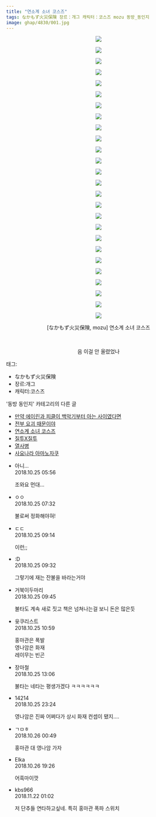 ```yaml
---
title: "연소계 소녀 코스즈"
tags: なかもず火災保険 장르：개그 캐릭터：코스즈 mozu 동방_동인지
image: ghap/4830/001.jpg
---
```

<div class="article">
<p style="text-align: center; clear: none; float: none;"><img src="{{ site.nasurl }}/ghap/4830/001.jpg"/></p>
<p style="text-align: center; clear: none; float: none;"><img src="{{ site.nasurl }}/ghap/4830/002.jpg"/></p>
<p style="text-align: center; clear: none; float: none;"><img src="{{ site.nasurl }}/ghap/4830/003.jpg"/></p>
<p style="text-align: center; clear: none; float: none;"><img src="{{ site.nasurl }}/ghap/4830/004.jpg"/></p>
<p style="text-align: center; clear: none; float: none;"><img src="{{ site.nasurl }}/ghap/4830/005.jpg"/></p>
<p style="text-align: center; clear: none; float: none;"><img src="{{ site.nasurl }}/ghap/4830/006.jpg"/></p>
<p style="text-align: center; clear: none; float: none;"><img src="{{ site.nasurl }}/ghap/4830/007.jpg"/></p>
<p style="text-align: center; clear: none; float: none;"><img src="{{ site.nasurl }}/ghap/4830/008.jpg"/></p>
<p style="text-align: center; clear: none; float: none;"><img src="{{ site.nasurl }}/ghap/4830/009.jpg"/></p>
<p style="text-align: center; clear: none; float: none;"><img src="{{ site.nasurl }}/ghap/4830/010.jpg"/></p>
<p style="text-align: center; clear: none; float: none;"><img src="{{ site.nasurl }}/ghap/4830/011.jpg"/></p>
<p style="text-align: center; clear: none; float: none;"><img src="{{ site.nasurl }}/ghap/4830/012.jpg"/></p>
<p style="text-align: center; clear: none; float: none;"><img src="{{ site.nasurl }}/ghap/4830/013.jpg"/></p>
<p style="text-align: center; clear: none; float: none;"><img src="{{ site.nasurl }}/ghap/4830/014.jpg"/></p>
<p style="text-align: center; clear: none; float: none;"><img src="{{ site.nasurl }}/ghap/4830/015.jpg"/></p>
<p style="text-align: center; clear: none; float: none;"><img src="{{ site.nasurl }}/ghap/4830/016.jpg"/></p>
<p style="text-align: center; clear: none; float: none;"><img src="{{ site.nasurl }}/ghap/4830/017.jpg"/></p>
<p style="text-align: center; clear: none; float: none;"><img src="{{ site.nasurl }}/ghap/4830/018.jpg"/></p>
<p style="text-align: center; clear: none; float: none;"><img src="{{ site.nasurl }}/ghap/4830/019.jpg"/></p>
<p style="text-align: center; clear: none; float: none;"><img src="{{ site.nasurl }}/ghap/4830/020.jpg"/></p>
<p style="text-align: center; clear: none; float: none;"><img src="{{ site.nasurl }}/ghap/4830/021.jpg"/></p>
<p style="text-align: center; clear: none; float: none;"><img src="{{ site.nasurl }}/ghap/4830/022.jpg"/></p>
<p style="text-align: center; clear: none; float: none;"><img src="{{ site.nasurl }}/ghap/4830/023.jpg"/></p>
<p style="text-align: center; clear: none; float: none;"><img src="{{ site.nasurl }}/ghap/4830/024.jpg"/></p>
<p style="text-align: center; clear: none; float: none;"><img src="{{ site.nasurl }}/ghap/4830/025.jpg"/></p>
<p style="text-align: center; clear: none; float: none;"><img src="{{ site.nasurl }}/ghap/4830/026.jpg"/></p>
<p style="text-align: center; clear: none; float: none;">[なかもず火災保険, mozu] 연소계 소녀 코스즈</p>
<p style="text-align: center; clear: none; float: none;"><br/></p>
<p style="text-align: center; clear: none; float: none;">음 이걸 안 올렸었나</p>
</div><div class="tagTrail">
<p>태그: </p>
<ul>
<li>なかもず火災保険</li>
<li>장르:개그</li>
<li>캐릭터:코스즈</li>
</ul>
</div><div class="another">
<p>'동방 동인지' 카테고리의 다른 글</p>
<ul>
<li><a href="/2018-10-27-ghap_4904">만약 에이린과 피클이 백악기부터 아는 사이였다면</a></li>
<li><a href="/2018-10-25-ghap_4831">전부 요괴 때문이야</a></li>
<li><a href="/2018-10-25-ghap_4830">연소계 소녀 코스즈</a></li>
<li><a href="/2018-10-21-ghap_4779">질투X질투</a></li>
<li><a href="/2018-10-19-ghap_4774">열사병</a></li>
<li><a href="/2018-10-17-ghap_4770">사요나라 아마노자쿠</a></li>
</ul>
</div><div class="cb_module cb_fluid">
<div class="cb_wrt cb_profile">
<div class="comment">
<ul>
<li class="cb_thumb_off" id="comment15361785">
<div class="cb_comment_area">
<div class="cb_info_area">
<div class="cb_section">
<span class="cb_nick_name">아니...</span>
</div>
<div class="cb_section">
<span class="cb_date">2018.10.25 05:56 </span>
</div>
</div>
<div class="cb_dsc_comment">
<p class="cb_dsc">
											조와요 먼대...
										</p>
</div>
</div></li>
<li class="cb_thumb_off" id="comment15361796">
<div class="cb_comment_area">
<div class="cb_info_area">
<div class="cb_section">
<span class="cb_nick_name">ㅇㅇ</span>
</div>
<div class="cb_section">
<span class="cb_date">2018.10.25 07:32 </span>
</div>
</div>
<div class="cb_dsc_comment">
<p class="cb_dsc">
											불로써 정화해야혀!
										</p>
</div>
</div></li>
<li class="cb_thumb_off" id="comment15361892">
<div class="cb_comment_area">
<div class="cb_info_area">
<div class="cb_section">
<span class="cb_nick_name">ㄷㄷ</span>
</div>
<div class="cb_section">
<span class="cb_date">2018.10.25 09:14 </span>
</div>
</div>
<div class="cb_dsc_comment">
<p class="cb_dsc">
											이런;;
										</p>
</div>
</div></li>
<li class="cb_thumb_off" id="comment15361910">
<div class="cb_comment_area">
<div class="cb_info_area">
<div class="cb_section">
<span class="cb_nick_name">:D</span>
</div>
<div class="cb_section">
<span class="cb_date">2018.10.25 09:32 </span>
</div>
</div>
<div class="cb_dsc_comment">
<p class="cb_dsc">
											그렇기에 재는 잔불을 바라는거야
										</p>
</div>
</div></li>
<li class="cb_thumb_off" id="comment15361925">
<div class="cb_comment_area">
<div class="cb_info_area">
<div class="cb_section">
<span class="cb_nick_name">거북이두마리</span>
</div>
<div class="cb_section">
<span class="cb_date">2018.10.25 09:45 </span>
</div>
</div>
<div class="cb_dsc_comment">
<p class="cb_dsc">
											불타도 계속 새로 짓고 책은 넘쳐나는걸 보니 돈은 많은듯
										</p>
</div>
</div></li>
<li class="cb_thumb_off" id="comment15362039">
<div class="cb_comment_area">
<div class="cb_info_area">
<div class="cb_section">
<span class="cb_nick_name">윳쿠리스트</span>
</div>
<div class="cb_section">
<span class="cb_date">2018.10.25 10:59 </span>
</div>
</div>
<div class="cb_dsc_comment">
<p class="cb_dsc">
											홍마관은 폭발<br/>
영나암은 화재<br/>
레이무는 빈곤
										</p>
</div>
</div></li>
<li class="cb_thumb_off" id="comment15362188">
<div class="cb_comment_area">
<div class="cb_info_area">
<div class="cb_section">
<span class="cb_nick_name">장마철</span>
</div>
<div class="cb_section">
<span class="cb_date">2018.10.25 13:06 </span>
</div>
</div>
<div class="cb_dsc_comment">
<p class="cb_dsc">
											불타는 네타는 평생가겠다 ㅋㅋㅋㅋㅋㅋ
										</p>
</div>
</div></li>
<li class="cb_thumb_off" id="comment15362674">
<div class="cb_comment_area">
<div class="cb_info_area">
<div class="cb_section">
<span class="cb_nick_name">14214</span>
</div>
<div class="cb_section">
<span class="cb_date">2018.10.25 23:24 </span>
</div>
</div>
<div class="cb_dsc_comment">
<p class="cb_dsc">
											영나암은 진짜 어쩌다가 상시 화재 컨셉이 됐지....
										</p>
</div>
</div></li>
<li class="cb_thumb_off" id="comment15362712">
<div class="cb_comment_area">
<div class="cb_info_area">
<div class="cb_section">
<span class="cb_nick_name">ㄱㅁㅎ</span>
</div>
<div class="cb_section">
<span class="cb_date">2018.10.26 00:49 </span>
</div>
</div>
<div class="cb_dsc_comment">
<p class="cb_dsc">
											홍마관 대 영나암 가자
										</p>
</div>
</div></li>
<li class="cb_thumb_off" id="comment15363180">
<div class="cb_comment_area">
<div class="cb_info_area">
<div class="cb_section">
<span class="cb_nick_name">Elka</span>
</div>
<div class="cb_section">
<span class="cb_date">2018.10.26 19:26 </span>
</div>
</div>
<div class="cb_dsc_comment">
<p class="cb_dsc">
											어흑마이깟
										</p>
</div>
</div></li>
<li class="cb_thumb_off" id="comment15376465">
<div class="cb_comment_area">
<div class="cb_info_area">
<div class="cb_section">
<span class="cb_nick_name">kbs966</span>
</div>
<div class="cb_section">
<span class="cb_date">2018.11.22 01:02 </span>
</div>
</div>
<div class="cb_dsc_comment">
<p class="cb_dsc">
											저 단추들 연타하고싶네. 특히 홍마관 폭파 스위치
										</p>
</div>
</div></li>
</ul>
</div>
</div><!-- commentList close -->
</div>